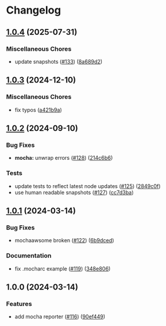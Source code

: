 # Changelog

## [1.0.4](https://github.com/MoLow/reporters/compare/mocha-v1.0.3...mocha-v1.0.4) (2025-07-31)


### Miscellaneous Chores

* update snapshots ([#133](https://github.com/MoLow/reporters/issues/133)) ([8a689d2](https://github.com/MoLow/reporters/commit/8a689d2fd4f1d389aceb1825c9ce82c1069f1dc1))

## [1.0.3](https://github.com/MoLow/reporters/compare/mocha-v1.0.2...mocha-v1.0.3) (2024-12-10)


### Miscellaneous Chores

* fix typos ([a421b9a](https://github.com/MoLow/reporters/commit/a421b9a8b2c78d9df6816994160e5b8d25914b77))

## [1.0.2](https://github.com/MoLow/reporters/compare/mocha-v1.0.1...mocha-v1.0.2) (2024-09-10)


### Bug Fixes

* **mocha:** unwrap errors ([#128](https://github.com/MoLow/reporters/issues/128)) ([214c6b6](https://github.com/MoLow/reporters/commit/214c6b6a2d7bb811f65f1b0d7b7352ab3226193f))


### Tests

* update tests to reflect latest node updates ([#125](https://github.com/MoLow/reporters/issues/125)) ([2849c0f](https://github.com/MoLow/reporters/commit/2849c0f9b57375eb4dc704539fdb331b0b4cd572))
* use human readable snapshots ([#127](https://github.com/MoLow/reporters/issues/127)) ([cc7d3ba](https://github.com/MoLow/reporters/commit/cc7d3baa7b054f82a5580dfe4151d4eb3c9e8dd5))

## [1.0.1](https://github.com/MoLow/reporters/compare/mocha-v1.0.0...mocha-v1.0.1) (2024-03-14)


### Bug Fixes

* mochaawsome broken ([#122](https://github.com/MoLow/reporters/issues/122)) ([6b9dced](https://github.com/MoLow/reporters/commit/6b9dced7219fd24af5d3fe2e810806b265ac1007))


### Documentation

* fix .mocharc example ([#119](https://github.com/MoLow/reporters/issues/119)) ([348e806](https://github.com/MoLow/reporters/commit/348e8060be26632dbdd2df824f92815039cbce75))

## 1.0.0 (2024-03-14)


### Features

* add mocha reporter ([#116](https://github.com/MoLow/reporters/issues/116)) ([90ef449](https://github.com/MoLow/reporters/commit/90ef4490665e19cab1ceebf8a77e78b54e38f668))
